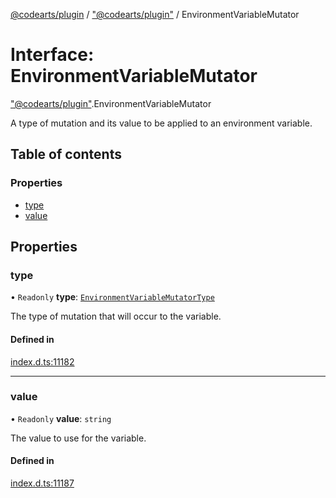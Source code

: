 [@codearts/plugin](../README.md) / ["@codearts/plugin"](../modules/_codearts_plugin_.md) / EnvironmentVariableMutator

# Interface: EnvironmentVariableMutator

["@codearts/plugin"](../modules/_codearts_plugin_.md).EnvironmentVariableMutator

A type of mutation and its value to be applied to an environment variable.

## Table of contents

### Properties

- [type](codearts_plugin_.EnvironmentVariableMutator.md#type)
- [value](codearts_plugin_.EnvironmentVariableMutator.md#value)

## Properties

### type

• `Readonly` **type**: [`EnvironmentVariableMutatorType`](../enums/codearts_plugin_.EnvironmentVariableMutatorType.md)

The type of mutation that will occur to the variable.

#### Defined in

[index.d.ts:11182](https://github.com/huaweicloud/cloudide-plugin-api/blob/4d28848/index.d.ts#L11182)

___

### value

• `Readonly` **value**: `string`

The value to use for the variable.

#### Defined in

[index.d.ts:11187](https://github.com/huaweicloud/cloudide-plugin-api/blob/4d28848/index.d.ts#L11187)
